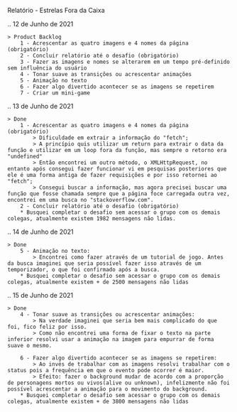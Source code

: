 Relatório - Estrelas Fora da Caixa

.. 12 de Junho de 2021

    > Product Backlog
        1 - Acrescentar as quatro imagens e 4 nomes da página (obrigatório)
        2 - Concluir relatório até o desafio (obrigatório)
        3 - Fazer as imagens e nomes se alterarem em um tempo pré-definido sem influência do usuário
        4 - Tonar suave as transições ou acrescentar animações
        5 - Animação no texto
        6 - Fazer algo divertido acontecer se as imagens se repetirem
        7 - Criar um mini-game

.. 13 de Junho de 2021

    > Done
        1 - Acrescentar as quatro imagens e 4 nomes da página (obrigatório)
            > Dificuldade em extrair a informação do "fetch";
            > A princípio quis utilizar um return para extrair o data da função e utilizar em um loop fora da função, mas sempre o retorno era "undefined"
            > Então encontrei um outro método, o XMLHttpRequest, no entanto após consegui fazer funcionar vi em pesquisas posteriores que ele é uma forma antiga de fazer requisições e por isso retornei ao "fetch";
            > Consegui buscar a informação, mas agora precisei buscar uma função que fosse chamada sempre que a página foce carregada outra vez, encontrei em uma busca no "stackoverflow.com".
        2 - Concluir relatório até o desafio (obrigatório)
        * Busquei completar o desafio sem acessar o grupo com os demais colegas, atualmente existem 1982 mensagens não lidas.

.. 14 de Junho de 2021

    > Done
        5 - Animação no texto:
            > Encontrei como fazer através de um tutorial de jogo. Antes da busca imaginei que seria possível fazer isso através de um temporizador, o que foi confirmado após a busca.
        * Busquei completar o desafio sem acessar o grupo com os demais colegas, atualmente existem + de 2500 mensagens não lidas

.. 15 de Junho de 2021

    > Done
        4 - Tonar suave as transições ou acrescentar animações:
            > Na verdade imaginei que seria bem mais complicado do que foi, fico feliz por isso.
            > Como não encontrei uma forma de fixar o texto na parte inferior resolvi usar a animação na imagem para empurrar de forma suave o mesmo.
            
        6 - Fazer algo divertido acontecer se as imagens se repetirem:
            > Ao invés de trabalhar com as imagens resolvi trabalhar com o status pois a frequência em que o evento pode ocorrer é maior.
            > Efeito: fazer o background mudar de acordo com a proporção de personagens mortos ou vivos(alive ou unknown), infelizmente não foi possível acrescentar a animação para o movimento do background.
        * Busquei completar o desafio sem acessar o grupo com os demais colegas, atualmente existem + de 3800 mensagens não lidas


